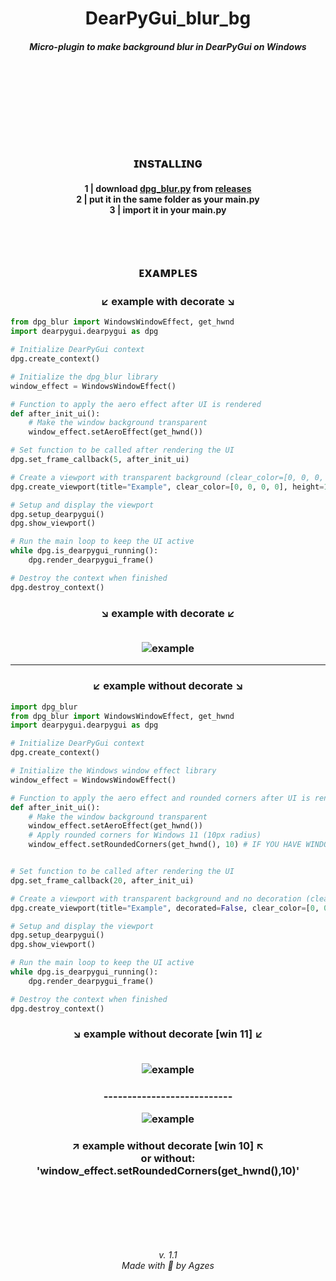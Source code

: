 <h1 align="center">DearPyGui_blur_bg
</a>
<h5 align="center">Micro-plugin to make background blur in DearPyGui on Windows</a>  
<br><br><br><br><br><br><br><br><br>
<h2 align="center">ɪɴsᴛᴀʟʟɪɴɢ</a></h2>
<h4 align="center">1 | download  <a href="https://github.com/Agzes/DearPyGui_blur_bg/releases/download/v.1.1/dpg_blur.py">dpg_blur.py</a> from  <a href="https://github.com/Agzes/DearPyGui_blur_bg/releases">releases</a> <br> 2 | put it in the same folder as your main.py <br> 3 | import it in your main.py <br>

<br><br>

<h2 align="center">ᴇxᴀᴍᴘʟᴇs</a></h2>


<h3 align="center">↙️ example with decorate ↘️</a></h3>

```python
from dpg_blur import WindowsWindowEffect, get_hwnd
import dearpygui.dearpygui as dpg

# Initialize DearPyGui context
dpg.create_context()

# Initialize the dpg_blur library
window_effect = WindowsWindowEffect()

# Function to apply the aero effect after UI is rendered
def after_init_ui():
    # Make the window background transparent
    window_effect.setAeroEffect(get_hwnd())

# Set function to be called after rendering the UI
dpg.set_frame_callback(5, after_init_ui)

# Create a viewport with transparent background (clear_color=[0, 0, 0, 0])
dpg.create_viewport(title="Example", clear_color=[0, 0, 0, 0], height=100, width=100)

# Setup and display the viewport
dpg.setup_dearpygui()
dpg.show_viewport()

# Run the main loop to keep the UI active
while dpg.is_dearpygui_running():
    dpg.render_dearpygui_frame()

# Destroy the context when finished
dpg.destroy_context()

```
<h3 align="center">↘️ example with decorate ↙️</a>
<br><br>
    
![example](https://github.com/user-attachments/assets/9f8873a4-2dc3-427d-9a12-b554300aedc3)

---

<h3 align="center">↙️ example without decorate ↘️</a></h3>

```python
import dpg_blur
from dpg_blur import WindowsWindowEffect, get_hwnd
import dearpygui.dearpygui as dpg

# Initialize DearPyGui context
dpg.create_context()

# Initialize the Windows window effect library
window_effect = WindowsWindowEffect()

# Function to apply the aero effect and rounded corners after UI is rendered
def after_init_ui():
    # Make the window background transparent
    window_effect.setAeroEffect(get_hwnd())
    # Apply rounded corners for Windows 11 (10px radius)
    window_effect.setRoundedCorners(get_hwnd(), 10) # IF YOU HAVE WINDOWS 10, THEN IT DOESN'T CHANGE ANYTHING.


# Set function to be called after rendering the UI
dpg.set_frame_callback(20, after_init_ui)

# Create a viewport with transparent background and no decoration (clear_color=[0, 0, 0, 0])
dpg.create_viewport(title="Example", decorated=False, clear_color=[0, 0, 0, 0], height=100, width=100)

# Setup and display the viewport
dpg.setup_dearpygui()
dpg.show_viewport()

# Run the main loop to keep the UI active
while dpg.is_dearpygui_running():
    dpg.render_dearpygui_frame()

# Destroy the context when finished
dpg.destroy_context()

```
<h3 align="center">↘️ example without decorate [win 11] ↙️</a>
<br><br> 

![example](https://github.com/user-attachments/assets/8a3a3865-79f5-4ee2-a845-4a74f6b78430)

<h3 align="center">---------------------------</a>

<br>

![example](https://github.com/user-attachments/assets/5f75914e-8c53-4ade-b58e-40745f3a6d9f)

<h3 align="center">↗️ example without decorate [win 10] ↖️<br>or without: 'window_effect.setRoundedCorners(get_hwnd(),10)'</a>

<br><br><br><br>
<h6 align="center">v. 1.1 <br> Made with 💟 by Agzes</h6>

